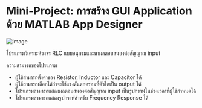 # Mini-Project: การสร้าง GUI Application ด้วย MATLAB App Designer


![image](https://user-images.githubusercontent.com/69412320/142651661-c45f3f7b-927c-4df1-a015-2a53c7e4ce67.png)


โปรแกรมวิเคราะห์วงจร RLC แบบอนุกรมและหาผลตอบสนองต่อสัญญาณ input

ความสามารถของโปรแกรม
  -    ผู้ใช้สามารถตั้งค่าของ Resistor, Inductor และ Capacitor ได้ 
  -    ผู้ใช้สามารถเลือกได้ว่าจะใช้แรงดันตกคร่อมที่ตัวใดเป็น output ได้
  -    โปรแกรมสามารถแสดงผลตอบสนองต่อสัญญาณ input เป็นรูปกราฟในช่วงเวลาที่ผู้ใช้กำหนดได้
  -    โปรแกรมสามารถแสดงรูปกราฟสำหรับ Frequency Response ได้
